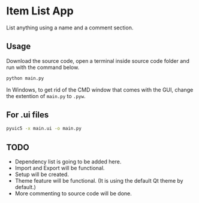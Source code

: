 # Item List App
List anything using a name and a comment section.
## Usage
Download the source code, open a terminal inside source code folder and run with the command below.
```bash
python main.py
```
In Windows, to get rid of the CMD window that comes with the GUI, change the extention of `main.py` to `.pyw`.
## For .ui files
```bash
pyuic5 -x main.ui -o main.py
```
## TODO
* Dependency list is going to be added here.
* Import and Export will be functional.
* Setup will be created.
* Theme feature will be functional. (It is using the default Qt theme by default.)
* More commenting to source code will be done.
